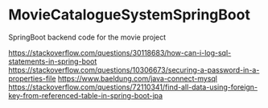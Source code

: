 # MovieCatalogueSystemSpringBoot
SpringBoot backend code for the movie project


https://stackoverflow.com/questions/30118683/how-can-i-log-sql-statements-in-spring-boot
https://stackoverflow.com/questions/10306673/securing-a-password-in-a-properties-file
https://www.baeldung.com/java-connect-mysql
https://stackoverflow.com/questions/72110341/find-all-data-using-foreign-key-from-referenced-table-in-spring-boot-jpa

